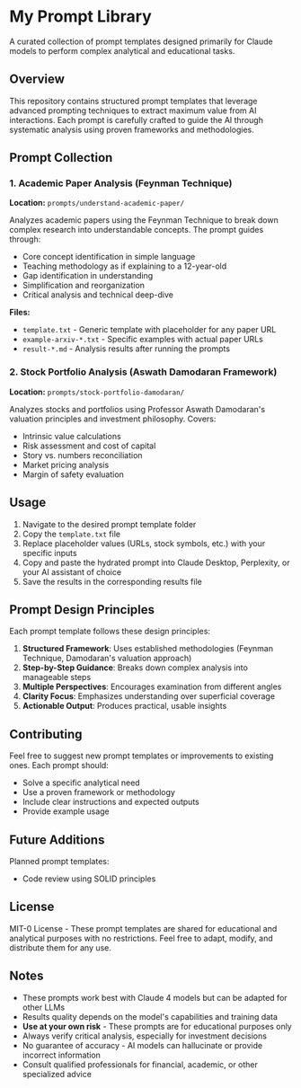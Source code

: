 # My Prompt Library

A curated collection of prompt templates designed primarily for Claude models to perform complex analytical and educational tasks.

## Overview

This repository contains structured prompt templates that leverage advanced prompting techniques to extract maximum value from AI interactions. Each prompt is carefully crafted to guide the AI through systematic analysis using proven frameworks and methodologies.

## Prompt Collection

### 1. Academic Paper Analysis (Feynman Technique)
**Location:** `prompts/understand-academic-paper/`

Analyzes academic papers using the Feynman Technique to break down complex research into understandable concepts. The prompt guides through:
- Core concept identification in simple language
- Teaching methodology as if explaining to a 12-year-old
- Gap identification in understanding
- Simplification and reorganization
- Critical analysis and technical deep-dive

**Files:**
- `template.txt` - Generic template with placeholder for any paper URL
- `example-arxiv-*.txt` - Specific examples with actual paper URLs
- `result-*.md` - Analysis results after running the prompts

### 2. Stock Portfolio Analysis (Aswath Damodaran Framework)
**Location:** `prompts/stock-portfolio-damodaran/`

Analyzes stocks and portfolios using Professor Aswath Damodaran's valuation principles and investment philosophy. Covers:
- Intrinsic value calculations
- Risk assessment and cost of capital
- Story vs. numbers reconciliation
- Market pricing analysis
- Margin of safety evaluation

## Usage

1. Navigate to the desired prompt template folder
2. Copy the `template.txt` file
3. Replace placeholder values (URLs, stock symbols, etc.) with your specific inputs
4. Copy and paste the hydrated prompt into Claude Desktop, Perplexity, or your AI assistant of choice
5. Save the results in the corresponding results file

## Prompt Design Principles

Each prompt template follows these design principles:

1. **Structured Framework**: Uses established methodologies (Feynman Technique, Damodaran's valuation approach)
2. **Step-by-Step Guidance**: Breaks down complex analysis into manageable steps
3. **Multiple Perspectives**: Encourages examination from different angles
4. **Clarity Focus**: Emphasizes understanding over superficial coverage
5. **Actionable Output**: Produces practical, usable insights

## Contributing

Feel free to suggest new prompt templates or improvements to existing ones. Each prompt should:
- Solve a specific analytical need
- Use a proven framework or methodology
- Include clear instructions and expected outputs
- Provide example usage

## Future Additions

Planned prompt templates:
- Code review using SOLID principles


## License

MIT-0 License - These prompt templates are shared for educational and analytical purposes with no restrictions. Feel free to adapt, modify, and distribute them for any use.

## Notes

- These prompts work best with Claude 4 models but can be adapted for other LLMs
- Results quality depends on the model's capabilities and training data
- **Use at your own risk** - These prompts are for educational purposes only
- Always verify critical analysis, especially for investment decisions
- No guarantee of accuracy - AI models can hallucinate or provide incorrect information
- Consult qualified professionals for financial, academic, or other specialized advice
